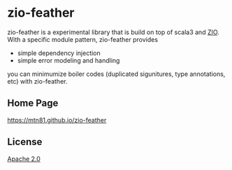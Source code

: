# zio-feather

zio-feather is a experimental library that is build on top of scala3 and [ZIO](https://github.com/zio/zio).  
With a specific module pattern, zio-feather provides

* simple dependency injection 
* simple error modeling and handling 

you can minimumize boiler codes (duplicated sigunitures, type annotations, etc) with zio-feather.

## Home Page
https://mtn81.github.io/zio-feather


## License
[Apache 2.0](https://www.apache.org/licenses/LICENSE-2.0)
